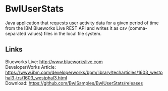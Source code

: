 # BwlUserStats
Java application that requests user activity data for a given period of time from the IBM Blueworks Live REST API and writes it as csv (comma-separated values) files in the local file system.
## Links
Blueworks Live: http://www.blueworkslive.com  
DeveloperWorks Article: https://www.ibm.com/developerworks/bpm/library/techarticles/1603_westphal3-trs/1603_westphal3.html  
Download: https://github.com/BwlSamples/BwlUserStats/releases
